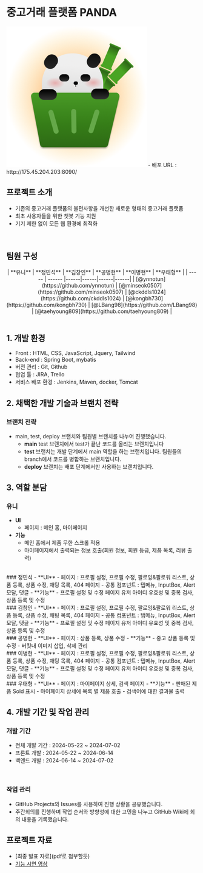 # 중고거래 플랫폼 PANDA
<img src="/src/main/resources/static/image/panda.png" width="370" height="370">
- 배포 URL : http://175.45.204.203:8090/

<br>

## 프로젝트 소개
- 기존의 중고거래 플랫폼의 불편사항을 개선한 새로운 형태의 중고거래 플랫폼
- 최초 사용자들을 위한 챗봇 기능 지원
- 기기 제한 없이 모든 웹 환경에 최적화

<br>

## 팀원 구성
<div align="center">
| **유니** | **정민석** | **김창인** | **공병현** | **이병현** | **우태형** |
| ----- |  ------ |------|------|------|------|
| [@ynnotun](https://github.com/ynnotun) | [@minseok0507](https://github.com/minseok0507) | [@ckddls1024](https://github.com/ckddls1024) | [@kongbh730](https://github.com/kongbh730) | [@LBang98](https://github.com/LBang98) | [@taehyoung809](https://github.com/taehyoung809) |
</div>

<br>

## 1. 개발 환경
- Front : HTML, CSS, JavaScript, Jquery, Tailwind
- Back-end : Spring Boot, mybatis
- 버전 관리 : Git, Github
- 협업 툴 : JIRA, Trello
- 서비스 배포 환경 : Jenkins, Maven, docker, Tomcat

## 2. 채택한 개발 기술과 브랜치 전략
### 브랜치 전략
- main, test, deploy 브랜치와 팀원별 브랜치를 나누어 진행했습니다.
    - **main** test 브랜치에서 test가 끝난 코드를 올리는 브랜치입니다
    - **test** 브랜치는 개발 단계에서 main 역할을 하는 브랜치입니다. 팀원들의 branch에서 코드를 병합하는 브랜치입니다.
    - **deploy** 브랜치는 배포 단계에서만 사용하는 브랜치입니다.
 
  
## 3. 역할 분담
### 유니
- **UI**
    - 페이지 : 메인 홈, 마이페이지
- **기능**
    - 메인 홈에서 제품 무한 스크롤 적용
    - 마이페이지에서 출력되는 정보 호출(회원 정보, 회원 등급, 제품 목록, 리뷰 출력)
<br>
### 정민석
- **UI**
    - 페이지 : 프로필 설정, 프로필 수정, 팔로잉&팔로워 리스트, 상품 등록, 상품 수정, 채팅 목록, 404 페이지
    - 공통 컴포넌트 : 탭메뉴, InputBox, Alert 모달, 댓글
- **기능**
    - 프로필 설정 및 수정 페이지 유저 아이디 유효성 및 중복 검사, 상품 등록 및 수정
<br>
### 김창인
- **UI**
    - 페이지 : 프로필 설정, 프로필 수정, 팔로잉&팔로워 리스트, 상품 등록, 상품 수정, 채팅 목록, 404 페이지
    - 공통 컴포넌트 : 탭메뉴, InputBox, Alert 모달, 댓글
- **기능**
    - 프로필 설정 및 수정 페이지 유저 아이디 유효성 및 중복 검사, 상품 등록 및 수정
<br>
### 공병현
- **UI**
    - 페이지 : 상품 등록, 상품 수정
- **기능**
    - 중고 상품 등록 및 수정
    - 버킷내 이미지 삽입, 삭제 관리
<br>
### 이병현
- **UI**
    - 페이지 : 프로필 설정, 프로필 수정, 팔로잉&팔로워 리스트, 상품 등록, 상품 수정, 채팅 목록, 404 페이지
    - 공통 컴포넌트 : 탭메뉴, InputBox, Alert 모달, 댓글
- **기능**
    - 프로필 설정 및 수정 페이지 유저 아이디 유효성 및 중복 검사, 상품 등록 및 수정
<br>
### 우태형
- **UI**
    - 페이지 : 마이페이지 상세, 검색 페이지
- **기능**
    - 판매된 제품 Sold 표시
    - 마이페이지 상세에 목록 별 제품 호출
    - 검색어에 대한 결과물 출력
    
## 4. 개발 기간 및 작업 관리
### 개발 기간
- 전체 개발 기간 : 2024-05-22 ~ 2024-07-02
- 프론트 개발 : 2024-05-22 ~ 2024-06-14
- 백엔드 개발  : 2024-06-14 ~ 2024-07-02

<br>

### 작업 관리
- GitHub Projects와 Issues를 사용하여 진행 상황을 공유했습니다.
- 주간회의를 진행하며 작업 순서와 방향성에 대한 고민을 나누고 GitHub Wiki에 회의 내용을 기록했습니다.

  
## 프로젝트 자료
- [최종 발표 자료](pdf로 첨부할듯)
- [기능 시연 영상](https://www.youtube.com/watch?v=jMFjW18qeZ4)
